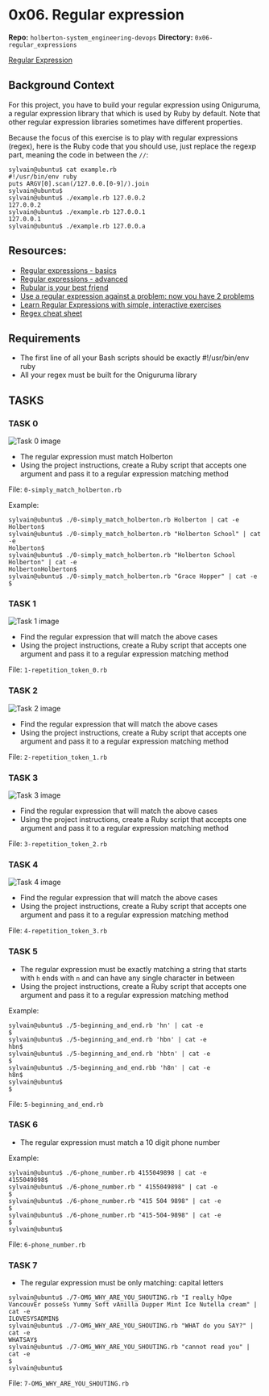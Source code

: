 # 0x06. Regular expression

**Repo:** `holberton-system_engineering-devops`
**Directory:** `0x06-regular_expressions`

[Regular Expression](https://intranet.hbtn.io/concepts/29)

## Background Context
For this project, you have to build your regular expression using Oniguruma, a regular expression library that which is used by Ruby by default. Note that other regular expression libraries sometimes have different properties.

Because the focus of this exercise is to play with regular expressions (regex), here is the Ruby code that you should use, just replace the regexp part, meaning the code in between the `//`:

```
sylvain@ubuntu$ cat example.rb
#!/usr/bin/env ruby
puts ARGV[0].scan(/127.0.0.[0-9]/).join
sylvain@ubuntu$
sylvain@ubuntu$ ./example.rb 127.0.0.2
127.0.0.2
sylvain@ubuntu$ ./example.rb 127.0.0.1
127.0.0.1
sylvain@ubuntu$ ./example.rb 127.0.0.a
```

## Resources:
* [Regular expressions - basics](https://www.slideshare.net/neha_jain/introducing-regular-expressions)
* [Regular expressions - advanced](https://www.slideshare.net/neha_jain/advanced-regular-expressions-80296518)
* [Rubular is your best friend](https://rubular.com/)
* [Use a regular expression against a problem: now you have 2 problems](https://blog.codinghorror.com/regular-expressions-now-you-have-two-problems/)
* [Learn Regular Expressions with simple, interactive exercises](https://regexone.com/)
* [Regex cheat sheet](https://www.rexegg.com/regex-quickstart.html)

## Requirements

* The first line of all your Bash scripts should be exactly #!/usr/bin/env ruby
* All your regex must be built for the Oniguruma library

## TASKS

### TASK 0
![Task 0 image](https://s3.amazonaws.com/intranet-projects-files/holbertonschool-sysadmin_devops/78/just-match-Holberton.png)

* The regular expression must match Holberton
* Using the project instructions, create a Ruby script that accepts one argument and pass it to a regular expression matching method

File: `0-simply_match_holberton.rb`

Example:
```
sylvain@ubuntu$ ./0-simply_match_holberton.rb Holberton | cat -e
Holberton$
sylvain@ubuntu$ ./0-simply_match_holberton.rb "Holberton School" | cat -e
Holberton$
sylvain@ubuntu$ ./0-simply_match_holberton.rb "Holberton School Holberton" | cat -e
HolbertonHolberton$
sylvain@ubuntu$ ./0-simply_match_holberton.rb "Grace Hopper" | cat -e
$
```

### TASK 1
![Task 1 image](https://s3.amazonaws.com/intranet-projects-files/holbertonschool-sysadmin_devops/78/repetition-token-0.png)

* Find the regular expression that will match the above cases
* Using the project instructions, create a Ruby script that accepts one argument and pass it to a regular expression matching method

File: `1-repetition_token_0.rb`

### TASK 2
![Task 2 image](https://s3.amazonaws.com/intranet-projects-files/holbertonschool-sysadmin_devops/78/repetition-token-1.png)

* Find the regular expression that will match the above cases
* Using the project instructions, create a Ruby script that accepts one argument and pass it to a regular expression matching method

File: `2-repetition_token_1.rb`

### TASK 3
![Task 3 image](https://s3.amazonaws.com/intranet-projects-files/holbertonschool-sysadmin_devops/78/repetition-token-2.png)

* Find the regular expression that will match the above cases
* Using the project instructions, create a Ruby script that accepts one argument and pass it to a regular expression matching method

File: `3-repetition_token_2.rb`

### TASK 4
![Task 4 image](https://s3.amazonaws.com/intranet-projects-files/holbertonschool-sysadmin_devops/78/repetition-token-3.png)

* Find the regular expression that will match the above cases
* Using the project instructions, create a Ruby script that accepts one argument and pass it to a regular expression matching method

File: `4-repetition_token_3.rb`

### TASK 5

* The regular expression must be exactly matching a string that starts with `h` ends with `n` and can have any single character in between
* Using the project instructions, create a Ruby script that accepts one argument and pass it to a regular expression matching method

Example:
```
sylvain@ubuntu$ ./5-beginning_and_end.rb 'hn' | cat -e
$
sylvain@ubuntu$ ./5-beginning_and_end.rb 'hbn' | cat -e
hbn$
sylvain@ubuntu$ ./5-beginning_and_end.rb 'hbtn' | cat -e
$
sylvain@ubuntu$ ./5-beginning_and_end.rbb 'h8n' | cat -e
h8n$
sylvain@ubuntu$
$
```

File: `5-beginning_and_end.rb`

### TASK 6

* The regular expression must match a 10 digit phone number

Example:
```
sylvain@ubuntu$ ./6-phone_number.rb 4155049898 | cat -e
4155049898$
sylvain@ubuntu$ ./6-phone_number.rb " 4155049898" | cat -e
$
sylvain@ubuntu$ ./6-phone_number.rb "415 504 9898" | cat -e
$
sylvain@ubuntu$ ./6-phone_number.rb "415-504-9898" | cat -e
$
sylvain@ubuntu$
```

File: `6-phone_number.rb`

### TASK 7

* The regular expression must be only matching: capital letters

```
sylvain@ubuntu$ ./7-OMG_WHY_ARE_YOU_SHOUTING.rb "I realLy hOpe VancouvEr posseSs Yummy Soft vAnilla Dupper Mint Ice Nutella cream" | cat -e
ILOVESYSADMIN$
sylvain@ubuntu$ ./7-OMG_WHY_ARE_YOU_SHOUTING.rb "WHAT do you SAY?" | cat -e
WHATSAY$
sylvain@ubuntu$ ./7-OMG_WHY_ARE_YOU_SHOUTING.rb "cannot read you" | cat -e
$
sylvain@ubuntu$
```

File: `7-OMG_WHY_ARE_YOU_SHOUTING.rb`